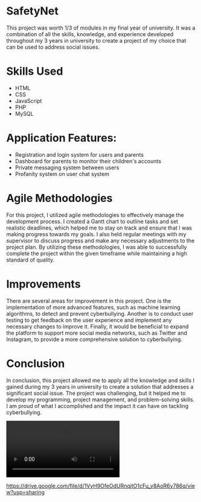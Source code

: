 # SafetyNet

This project was worth 1/3 of modules in my final year of university. It was a combination of all the skills, knowledge, and experience developed throughout my 3 years in university to create a project of my choice that can be used to address social issues.

# Skills Used

- HTML
- CSS
- JavaScript
- PHP
- MySQL

# Application Features:
- Registration and login system for users and parents
- Dashboard for parents to monitor their children's accounts
- Private messaging system between users
- Profanity system on user chat system


# Agile Methodologies

For this project, I utilized agile methodologies to effectively manage the development process. I created a Gantt chart to outline tasks and set realistic deadlines, which helped me to stay on track and ensure that I was making progress towards my goals. I also held regular meetings with my supervisor to discuss progress and make any necessary adjustments to the project plan. By utilizing these methodologies, I was able to successfully complete the project within the given timeframe while maintaining a high standard of quality.


# Improvements
There are several areas for improvement in this project. One is the implementation of more advanced features, such as machine learning algorithms, to detect and prevent cyberbullying. Another is to conduct user testing to get feedback on the user experience and implement any necessary changes to improve it. Finally, it would be beneficial to expand the platform to support more social media networks, such as Twitter and Instagram, to provide a more comprehensive solution to cyberbullying.

# Conclusion
In conclusion, this project allowed me to apply all the knowledge and skills I gained during my 3 years in university to create a solution that addresses a significant social issue. The project was challenging, but it helped me to develop my programming, project management, and problem-solving skills. I am proud of what I accomplished and the impact it can have on tackling cyberbullying.


<video>
  <source src="https://drive.google.com/file/d/1VyH9OfeOdURnqjtO1cFu_v8AoR6y786q/view?usp=sharing" type="video/mp4">
</video>



https://drive.google.com/file/d/1VyH9OfeOdURnqjtO1cFu_v8AoR6y786q/view?usp=sharing
